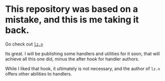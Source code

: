 # This repository was based on a mistake, and this is me taking it back.

Go check out [`lz.n`](https://github.com/nvim-neorocks/lz.n)

Its great. I will be publishing some handlers and utilities
for it soon, that will achieve all this one did,
minus the after hook for handler authors.

While I liked that hook, it ultimately is not necessary,
and the author of `lz.n` offers other abilities to handlers.
